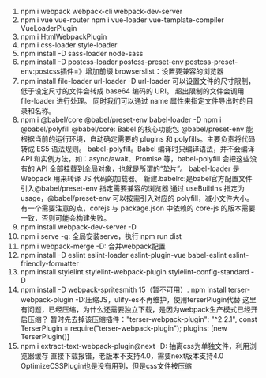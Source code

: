 1. npm i webpack webpack-cli webpack-dev-server
2. npm i vue vue-router
    npm i vue-loader vue-template-compiler VueLoaderPlugin
3. npm i HtmlWebpackPlugin
4. npm i css-loader style-loader
5. npm install -D sass-loader node-sass
6. npm install -D postcss-loader postcss-preset-env
    postcss-preset-env:postcss插件=》增加前缀
        browserslist：设置要兼容的浏览器
7. npm install file-loader url-loader -D
    url-loader 可以设置文件的尺寸限制，低于设定尺寸的文件会转成 base64 编码的 URI。
    超出限制的文件会调用 file-loader 进行处理。
    同时我们可以通过 name 属性来指定文件导出时的目录和名称。
8. npm i @babel/core @babel/preset-env babel-loader -D
    npm i @babel/polyfill
    @babel/core: Babel 的核心功能包
    @babel/preset-env 能根据当前的运行环境，自动确定需要的 plugins 和 polyfills。主要负责将代码转成 ES5 语法规则。
    babel-polyfill。Babel 编译时只编译语法，并不会编译 API 和实例方法，如：async/await、Promise 等，babel-polyfill 会把这些没有的 API 全部挂载到全局对象，也就是所谓的“垫片”。
    babel-loader 是 Webpack 用来转译 JS 代码的加载器。
    新建.babelrc:是babel官方配置文件
    引入@babel/preset-env
    指定需要兼容的浏览器
    通过 useBuiltIns 指定为 usage，@babel/preset-env 可以按需引入对应的 polyfill，减小文件大小。有一个需要注意的点，corejs 与 package.json 中依赖的 core-js 的版本需要一致，否则可能会构建失败。
9. npm install webpack-dev-server -D
10. npm i serve -g: 全局安装serve，执行 npm run dist
11. npm i webpack-merge -D: 合并webpack配置
12. npm install -D eslint eslint-loader eslint-plugin-vue babel-eslint eslint-friendly-formatter
13. npm install stylelint stylelint-webpack-plugin stylelint-config-standard -D
14. npm install -D webpack-spritesmith
15（暂不可用）. npm install terser-webpack-plugin -D:压缩JS，ulify-es不再维护，使用terserPlugin代替
    这里有问题，已经压缩，为什么还需要独立下载，是因为webpack生产模式已经开启压缩？
    暂时先去掉该压缩插件："terser-webpack-plugin": "^2.2.1",
    const TerserPlugin = require("terser-webpack-plugin");
    plugins: [new TerserPlugin()]
16. npm i extract-text-webpack-plugin@next -D: 抽离css为单独文件，利用浏览器缓存
    直接下载报错，老版本不支持4.0，需要next版本支持4.0
    OptimizeCSSPlugin也是没有用到，但是css文件被压缩
